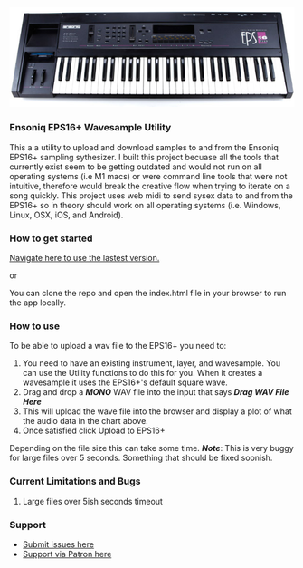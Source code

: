 ![](eps16plus.jpg)
### Ensoniq EPS16+ Wavesample Utility
This a a utility to upload and download samples to and from the Ensoniq EPS16+ sampling sythesizer. I built this project becuase all the tools that currently exist seem to be getting outdated  and would not run on all operating systems (i.e M1 macs)  or were command line tools that were not intuitive, therefore would break the creative flow when trying to iterate on a song quickly. This project uses web midi to send sysex data to and from the EPS16+ so in theory should work on all operating systems (i.e. Windows, Linux, OSX, iOS, and Android).

### How to get started
[Navigate here to use the lastest version.](https://summitt.github.io/EnsoniqEPS16Plus/)

or 

You can clone the repo and open the index.html file in your browser to run the app locally. 

### How to use
To be able to upload a wav file to the EPS16+ you need to: 
1. You need to have an existing instrument, layer, and wavesample. You can use the Utility functions to do this for you. When it creates a wavesample it uses the EPS16+'s default square wave. 
2. Drag and drop a ***MONO*** WAV file into the input that says ***Drag WAV File Here***
3. This will upload the wave file into the browser and display a plot of what the audio data in the chart above. 
4. Once satisfied click Upload to EPS16+

Depending on the file size this can take some time. 
***Note***: This is very buggy for large files over 5 seconds. Something that should be fixed soonish. 

### Current Limitations and Bugs
1. Large files over 5ish seconds timeout

### Support 
- [Submit issues here](https://github.com/summitt/EnsoniqEPS16Plus/issues)
- [Support via Patron here](https://patreon.com/null0perat0r)


